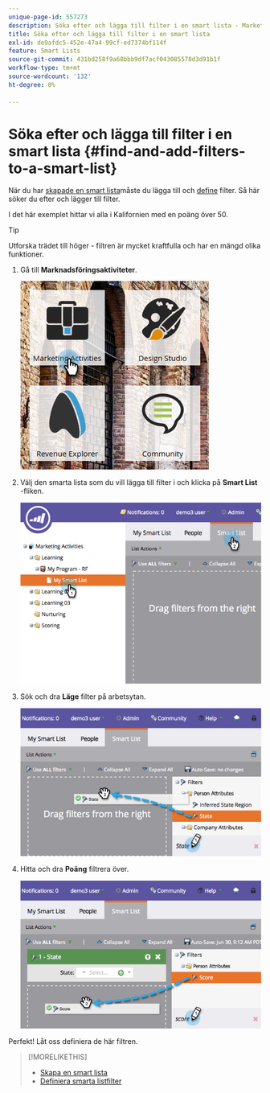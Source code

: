 ```yaml
---
unique-page-id: 557273
description: Söka efter och lägga till filter i en smart lista - Marketo Docs - produktdokumentation
title: Söka efter och lägga till filter i en smart lista
exl-id: de9afdc5-452e-47a4-99cf-ed7374bf114f
feature: Smart Lists
source-git-commit: 431bd258f9a68bbb9df7acf043085578d3d91b1f
workflow-type: tm+mt
source-wordcount: '132'
ht-degree: 0%

---
```


# Söka efter och lägga till filter i en smart lista {#find-and-add-filters-to-a-smart-list}

När du har [skapade en smart lista](/help/marketo/product-docs/core-marketo-concepts/smart-lists-and-static-lists/creating-a-smart-list/create-a-smart-list.md)måste du lägga till och [define](/help/marketo/product-docs/core-marketo-concepts/smart-lists-and-static-lists/creating-a-smart-list/define-smart-list-filters.md) filter. Så här söker du efter och lägger till filter.

I det här exemplet hittar vi alla i Kalifornien med en poäng över 50.

>[!TIP]
>
>Utforska trädet till höger - filtren är mycket kraftfulla och har en mängd olika funktioner.

1. Gå till **Marknadsföringsaktiviteter**.

   ![](assets/ma.png)

1. Välj den smarta lista som du vill lägga till filter i och klicka på **Smart List** -fliken.

   ![](assets/two.png)

1. Sök och dra **Läge** filter på arbetsytan.

   ![](assets/three.png)

1. Hitta och dra **Poäng** filtrera över.

   ![](assets/four.png)

Perfekt! Låt oss definiera de här filtren.

>[!MORELIKETHIS]
>
>* [Skapa en smart lista](/help/marketo/product-docs/core-marketo-concepts/smart-lists-and-static-lists/creating-a-smart-list/create-a-smart-list.md)
>* [Definiera smarta listfilter](/help/marketo/product-docs/core-marketo-concepts/smart-lists-and-static-lists/creating-a-smart-list/define-smart-list-filters.md)
